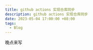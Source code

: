 ```yaml
---
title: github actions 实现仓库同步
description: github actions 实现仓库同步
date: 2023-05-04 17:00:00 +08:00
tags:
  - Blog
---
```


晚点来写